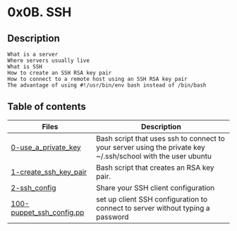 # 0x0B. SSH
## Description

    What is a server
    Where servers usually live
    What is SSH
    How to create an SSH RSA key pair
    How to connect to a remote host using an SSH RSA key pair
    The advantage of using #!/usr/bin/env bash instead of /bin/bash
## Table of contents
Files | Description
----- | -----------
[0-use_a_private_key](./0-use_a_private_key) | Bash script that uses ssh to connect to your server using the private key ~/.ssh/school with the user ubuntu
[1-create_ssh_key_pair](./1-create_ssh_key_pair) | Bash script that creates an RSA key pair.
[2-ssh_config](./2-ssh_config) | Share your SSH client configuration 
[100-puppet_ssh_config.pp](./100-puppet_ssh_config.pp) | set up client SSH configuration to connect to server without typing a password
